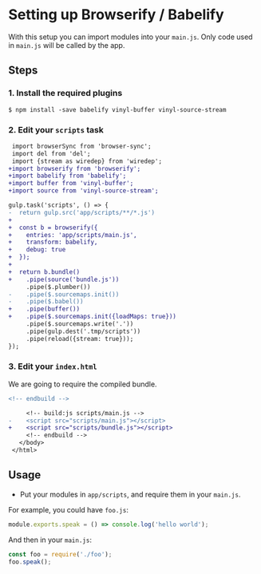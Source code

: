 # Setting up Browserify / Babelify

With this setup you can import modules into your `main.js`. Only code used in `main.js` will be called by the app.


## Steps

### 1. Install the required plugins

```
$ npm install -save babelify vinyl-buffer vinyl-source-stream
```

### 2. Edit your `scripts` task

```diff
 import browserSync from 'browser-sync';
 import del from 'del';
 import {stream as wiredep} from 'wiredep';
+import browserify from 'browserify';
+import babelify from 'babelify';
+import buffer from 'vinyl-buffer';
+import source from 'vinyl-source-stream';
```

```diff
gulp.task('scripts', () => {
-  return gulp.src('app/scripts/**/*.js')
+
+  const b = browserify({
+    entries: 'app/scripts/main.js',
+    transform: babelify,
+    debug: true
+  });
+
+  return b.bundle()
+    .pipe(source('bundle.js'))
     .pipe($.plumber())
-    .pipe($.sourcemaps.init())
-    .pipe($.babel())
+    .pipe(buffer())
+    .pipe($.sourcemaps.init({loadMaps: true}))
     .pipe($.sourcemaps.write('.'))
     .pipe(gulp.dest('.tmp/scripts'))
     .pipe(reload({stream: true}));
});
```

### 3. Edit your `index.html` 

We are going to require the compiled bundle.

```diff
<!-- endbuild -->

     <!-- build:js scripts/main.js -->
-    <script src="scripts/main.js"></script>
+    <script src="scripts/bundle.js"></script>
     <!-- endbuild -->
   </body>
 </html>
```

## Usage

- Put your modules in `app/scripts`, and require them in your `main.js`.

For example, you could have `foo.js`:

```js
module.exports.speak = () => console.log('hello world');
```

And then in your `main.js`:

```js
const foo = require('./foo');
foo.speak();
```

